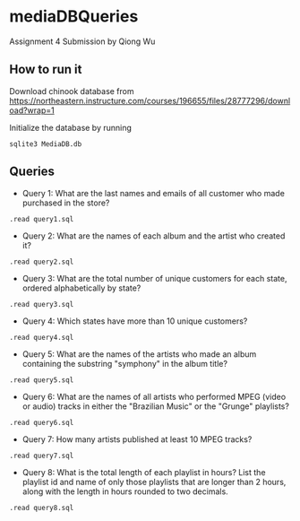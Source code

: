 # mediaDBQueries
Assignment 4 Submission by Qiong Wu

## How to run it

Download chinook database from https://northeastern.instructure.com/courses/196655/files/28777296/download?wrap=1

Initialize the database by running

```
sqlite3 MediaDB.db
```

## Queries

* Query 1: What are the last names and emails of all customer who made purchased in the store?

```
.read query1.sql
```


* Query 2: What are the names of each album and the artist who created it?

```
.read query2.sql
```


* Query 3:  What are the total number of unique customers for each state, ordered alphabetically by state?

```
.read query3.sql
```


* Query 4:  Which states have more than 10 unique customers?

```
.read query4.sql
```


* Query 5: What are the names of the artists who made an album containing the substring "symphony" in the album title?

```
.read query5.sql
```


* Query 6: What are the names of all artists who performed MPEG (video or audio) tracks in either the "Brazilian Music" or the "Grunge" playlists?

```
.read query6.sql
```


* Query 7:  How many artists published at least 10 MPEG tracks?

```
.read query7.sql
```


* Query 8:  What is the total length of each playlist in hours? List the playlist id and name of only those playlists that are longer than 2 hours, along with the length in hours rounded to two decimals. 

```
.read query8.sql
```